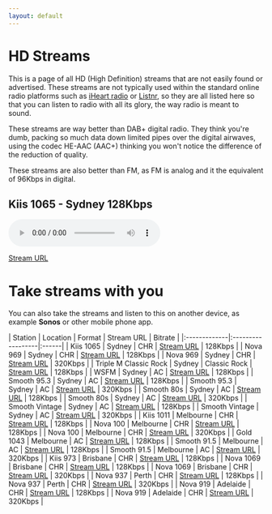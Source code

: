 ```yaml
---
layout: default
---
```


# HD Streams

<!--Simplest syntax-->
This is a page of all HD (High Definition) streams that are not easily found or advertised. These streams are not typically used within the standard online radio platforms such as [iHeart radio](https://www.iheart.com/) or [Listnr](https://www.listnr.com/), so they are all listed here so that you can listen to radio with all its glory, the way radio is meant to sound. 

These streams are way better than DAB+ digital radio. They think you're dumb, packing so much data down limited pipes over the digital airwaves, using the codec HE-AAC (AAC+) thinking you won't notice the difference of the reduction of quality.

These streams are also better than FM, as FM is analog and it the equivalent of 96Kbps in digital.

## Kiis 1065 - Sydney 128Kbps

<!--Simplest syntax-->
<audio src="https://playerservices.streamtheworld.com/api/livestream-redirect/ARN_KIIS1065_SC" type="audio/mpeg" controls>
  I'm sorry. You're browser doesn't support HTML5 <code>audio</code>.
</audio>

[Stream URL](https://playerservices.streamtheworld.com/api/livestream-redirect/ARN_KIIS1065_SC)





# Take streams with you

You can also take the streams and listen to this on another device, as example **Sonos** or other mobile phone app. 

| Station | Location | Format | Stream URL | Bitrate |
|:-------------|:------------------|:------|
| Kiis 1065 | Sydney | CHR | [Stream URL](https://playerservices.streamtheworld.com/api/livestream-redirect/ARN_KIIS1065_SC) | 128Kbps |
| Nova 969 | Sydney | CHR | [Stream URL](https://playerservices.streamtheworld.com/api/livestream-redirect/NOVA_969_AAC128_SC) | 128Kbps |
| Nova 969 | Sydney | CHR | [Stream URL](https://playerservices.streamtheworld.com/api/livestream-redirect/NOVA_969_AAC320_SC) | 320Kbps |
| Triple M Classic Rock | Sydney | Classic Rock | [Stream URL](https://wz2liw.scahw.com.au/live/2classicrock_128.stream/playlist.m3u8) | 128Kbps |
| WSFM | Sydney | AC | [Stream URL](https://playerservices.streamtheworld.com/api/livestream-redirect/ARN_WSFM_SC) | 128Kbps |
| Smooth 95.3 | Sydney | AC | [Stream URL](https://playerservices.streamtheworld.com/api/livestream-redirect/SMOOTH953_AAC128_SC) | 128Kbps |
| Smooth 95.3 | Sydney | AC | [Stream URL](https://playerservices.streamtheworld.com/api/livestream-redirect/SMOOTH953_AAC320_SC) | 320Kbps |
| Smooth 80s | Sydney | AC | [Stream URL](https://playerservices.streamtheworld.com/api/livestream-redirect/SMOOTH_80S__AAC128_SC) | 128Kbps |
| Smooth 80s | Sydney | AC | [Stream URL](https://playerservices.streamtheworld.com/api/livestream-redirect/SMOOTH_80S_AAC320_SC) | 320Kbps |
| Smooth Vintage | Sydney | AC | [Stream URL](https://playerservices.streamtheworld.com/api/livestream-redirect/SMOOTHVINTAGE_AAC128_SC) | 128Kbps |
| Smooth Vintage | Sydney | AC | [Stream URL](https://playerservices.streamtheworld.com/api/livestream-redirect/SMOOTHVINTAGE_AAC320.aac) | 320Kbps |
| Kiis 1011 | Melbourne | CHR | [Stream URL](https://playerservices.streamtheworld.com/api/livestream-redirect/ARN_KIIS1011_SC) | 128Kbps |
| Nova 100 | Melbourne | CHR | [Stream URL](https://playerservices.streamtheworld.com/api/livestream-redirect/NOVA_100_AAC128_SC) | 128Kbps |
| Nova 100 | Melbourne | CHR | [Stream URL](https://playerservices.streamtheworld.com/api/livestream-redirect/NOVA_100_AAC320_SC) | 320Kbps |
| Gold 1043 | Melbourne | AC | [Stream URL](https://playerservices.streamtheworld.com/api/livestream-redirect/ARN_GOLD1043_SC) | 128Kbps |
| Smooth 91.5 | Melbourne | AC | [Stream URL](https://playerservices.streamtheworld.com/api/livestream-redirect/SMOOTH915_AAC128_SC) | 128Kbps |
| Smooth 91.5 | Melbourne | AC | [Stream URL](https://playerservices.streamtheworld.com/api/livestream-redirect/SMOOTH915_AAC320_SC) | 320Kbps |
| Kiis 973 | Brisbane | CHR | [Stream URL](https://playerservices.streamtheworld.com/api/livestream-redirect/ARN_973FM_SC) | 128Kbps |
| Nova 1069 | Brisbane | CHR | [Stream URL](https://playerservices.streamtheworld.com/api/livestream-redirect/NOVA_1069_AAC128_SC) | 128Kbps |
| Nova 1069 | Brisbane | CHR | [Stream URL](https://playerservices.streamtheworld.com/api/livestream-redirect/NOVA_1069_AAC320_SC) | 320Kbps |
| Nova 937 | Perth | CHR | [Stream URL](https://playerservices.streamtheworld.com/api/livestream-redirect/NOVA_937_AAC128_SC) | 128Kbps |
| Nova 937 | Perth | CHR | [Stream URL](https://playerservices.streamtheworld.com/api/livestream-redirect/NOVA_937_AAC320_SC) | 320Kbps |
| Nova 919 | Adelaide | CHR | [Stream URL](https://playerservices.streamtheworld.com/api/livestream-redirect/NOVA_919_AAC128_SC) | 128Kbps |
| Nova 919 | Adelaide | CHR | [Stream URL](https://playerservices.streamtheworld.com/api/livestream-redirect/NOVA_919_AAC320_SC) | 320Kbps |
